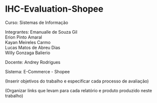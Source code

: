 # IHC-Evaluation-Shopee

Curso: Sistemas de Informação

Integrantes: Emanualle de Souza Gil <br>
             Erion Pinto Amaral <br>
             Kayan Meireles Carmo <br>
             Lucas Matos de Abreu Dias <br>
             Willy Gonzaga Balierio <br>

Docente: Andrey Rodrigues

Sistema: E-Commerce - Shopee

(Inserir objetivos do trabalho e especificar cada processo de avaliação)

(Organizar links que levam para cada relatório e produto produzido neste trabalho)
